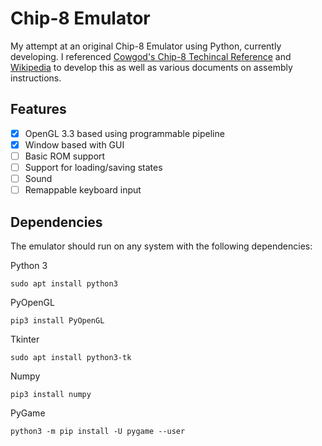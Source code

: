# Chip-8 Emulator

My attempt at an original Chip-8 Emulator using Python, currently developing. I referenced [Cowgod's Chip-8 Techincal Reference](http://devernay.free.fr/hacks/chip8/C8TECH10.HTM) and [Wikipedia](https://en.wikipedia.org/wiki/CHIP-8) to develop this as well as various documents on assembly instructions.

## Features

 - [x] OpenGL 3.3 based using programmable pipeline
 - [x] Window based with GUI
 - [ ] Basic ROM support
 - [ ] Support for loading/saving states
 - [ ] Sound
 - [ ] Remappable keyboard input

## Dependencies

The emulator should run on any system with the following dependencies:

Python 3

    sudo apt install python3

PyOpenGL

    pip3 install PyOpenGL
   
Tkinter

    sudo apt install python3-tk

Numpy

    pip3 install numpy

PyGame

    python3 -m pip install -U pygame --user
<!--stackedit_data:
eyJoaXN0b3J5IjpbLTE2OTE1NTc1MF19
-->